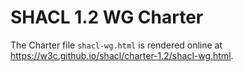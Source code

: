 # SHACL 1.2 WG Charter

The Charter file `shacl-wg.html` is rendered online at <https://w3c.github.io/shacl/charter-1.2/shacl-wg.html>.